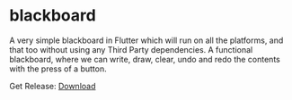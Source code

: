 # blackboard
A very simple blackboard in Flutter which will run on all the platforms, and that too without using any Third Party dependencies.
A functional blackboard, where we can write, draw, clear, undo and redo the contents with the press of a button.

Get Release: [Download](https://github.com/VikramadityaDev/Viki-2-OpenAI/releases)
